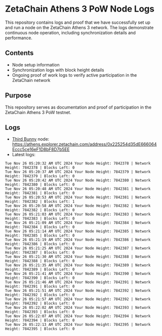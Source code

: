 # ZetaChain Athens 3 PoW Node Logs
This repository contains logs and proof that we have successfully set up and run a node on the ZetaChain Athens 3 network. The logs demonstrate continuous node operation, including synchronization details and performance.

## Contents
- Node setup information
- Synchronization logs with block height details
- Ongoing proof of work logs to verify active participation in the ZetaChain network

## Purpose
This repository serves as documentation and proof of participation in the ZetaChain Athens 3 PoW testnet.

## Logs

- [Third Bunny](https://thirdbunny.xyz/) node: https://athens.explorer.zetachain.com/address/0x225254d35dE666064Eccc5ce16eF1D8bF8D7b5EE
- Latest logs:
```
Tue Nov 26 05:20:32 AM UTC 2024 Your Node Height: 7842378 | Network Height: 7842378 | Blocks Left: 0
Tue Nov 26 05:20:37 AM UTC 2024 Your Node Height: 7842379 | Network Height: 7842379 | Blocks Left: 0
Tue Nov 26 05:20:42 AM UTC 2024 Your Node Height: 7842380 | Network Height: 7842380 | Blocks Left: 0
Tue Nov 26 05:20:48 AM UTC 2024 Your Node Height: 7842381 | Network Height: 7842381 | Blocks Left: 0
Tue Nov 26 05:20:53 AM UTC 2024 Your Node Height: 7842381 | Network Height: 7842382 | Blocks Left: 1
Tue Nov 26 05:20:58 AM UTC 2024 Your Node Height: 7842382 | Network Height: 7842382 | Blocks Left: 0
Tue Nov 26 05:21:03 AM UTC 2024 Your Node Height: 7842383 | Network Height: 7842383 | Blocks Left: 0
Tue Nov 26 05:21:09 AM UTC 2024 Your Node Height: 7842384 | Network Height: 7842384 | Blocks Left: 0
Tue Nov 26 05:21:14 AM UTC 2024 Your Node Height: 7842385 | Network Height: 7842385 | Blocks Left: 0
Tue Nov 26 05:21:19 AM UTC 2024 Your Node Height: 7842386 | Network Height: 7842386 | Blocks Left: 0
Tue Nov 26 05:21:25 AM UTC 2024 Your Node Height: 7842387 | Network Height: 7842387 | Blocks Left: 0
Tue Nov 26 05:21:30 AM UTC 2024 Your Node Height: 7842388 | Network Height: 7842388 | Blocks Left: 0
Tue Nov 26 05:21:35 AM UTC 2024 Your Node Height: 7842389 | Network Height: 7842389 | Blocks Left: 0
Tue Nov 26 05:21:41 AM UTC 2024 Your Node Height: 7842390 | Network Height: 7842390 | Blocks Left: 0
Tue Nov 26 05:21:46 AM UTC 2024 Your Node Height: 7842391 | Network Height: 7842391 | Blocks Left: 0
Tue Nov 26 05:21:51 AM UTC 2024 Your Node Height: 7842392 | Network Height: 7842392 | Blocks Left: 0
Tue Nov 26 05:21:57 AM UTC 2024 Your Node Height: 7842392 | Network Height: 7842392 | Blocks Left: 0
Tue Nov 26 05:22:02 AM UTC 2024 Your Node Height: 7842393 | Network Height: 7842393 | Blocks Left: 0
Tue Nov 26 05:22:07 AM UTC 2024 Your Node Height: 7842394 | Network Height: 7842394 | Blocks Left: 0
Tue Nov 26 05:22:13 AM UTC 2024 Your Node Height: 7842395 | Network Height: 7842395 | Blocks Left: 0
```
